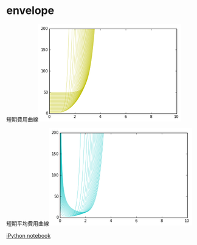 # envelope

短期費用曲線<img src="STCver2.png">

短期平均費用曲線<img src="SACver2.png">

[iPython notebook](http://nbviewer.ipython.org/github/mhanami/envelope/blob/master/Homework001(STC).ipynb)